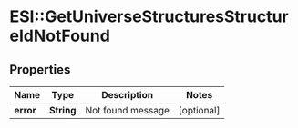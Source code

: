 # ESI::GetUniverseStructuresStructureIdNotFound

## Properties
Name | Type | Description | Notes
------------ | ------------- | ------------- | -------------
**error** | **String** | Not found message | [optional] 

